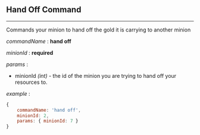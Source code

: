 ﻿## Hand Off Command

***

Commands your minion to hand off the gold it is carrying to another minion

*commandName* : **hand off**

*minionId* : **required**

*params* :

- minionId *(int)* - the id of the minion you are trying to hand off your resources to. 

*example* :
```javascript
{
	commandName: 'hand off', 
	minionId: 2, 
	params: { minionId: 7 }
}
```
